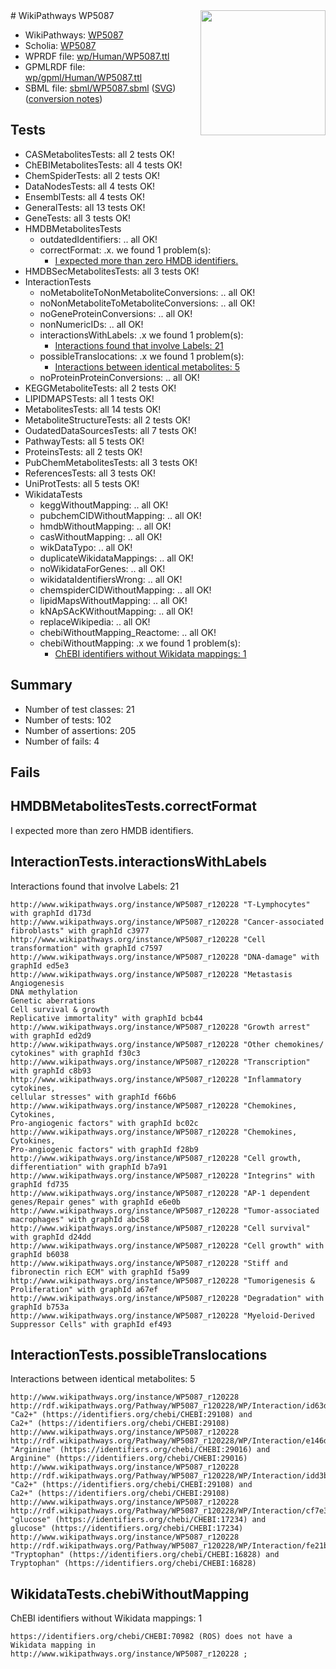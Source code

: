 <img style="float: right; width: 200px" src="../logo.png" />
# WikiPathways WP5087

* WikiPathways: [WP5087](https://identifiers.org/wikipathways:WP5087)
* Scholia: [WP5087](https://scholia.toolforge.org/wikipathways/WP5087)
* WPRDF file: [wp/Human/WP5087.ttl](../wp/Human/WP5087.ttl)
* GPMLRDF file: [wp/gpml/Human/WP5087.ttl](../wp/gpml/Human/WP5087.ttl)
* SBML file: [sbml/WP5087.sbml](../sbml/WP5087.sbml) ([SVG](../sbml/WP5087.svg)) ([conversion notes](../sbml/WP5087.txt))

## Tests
* CASMetabolitesTests: all 2 tests OK!
* ChEBIMetabolitesTests: all 4 tests OK!
* ChemSpiderTests: all 2 tests OK!
* DataNodesTests: all 4 tests OK!
* EnsemblTests: all 4 tests OK!
* GeneralTests: all 13 tests OK!
* GeneTests: all 3 tests OK!
* HMDBMetabolitesTests
    * outdatedIdentifiers: .. all OK!
    * correctFormat: .x. we found 1 problem(s):
        * [I expected more than zero HMDB identifiers.](#ad154c1e)
* HMDBSecMetabolitesTests: all 3 tests OK!
* InteractionTests
    * noMetaboliteToNonMetaboliteConversions: .. all OK!
    * noNonMetaboliteToMetaboliteConversions: .. all OK!
    * noGeneProteinConversions: .. all OK!
    * nonNumericIDs: .. all OK!
    * interactionsWithLabels: .x we found 1 problem(s):
        * [Interactions found that involve Labels: 21](#fe97a8d8)
    * possibleTranslocations: .x we found 1 problem(s):
        * [Interactions between identical metabolites: 5](#d59038c8)
    * noProteinProteinConversions: .. all OK!
* KEGGMetaboliteTests: all 2 tests OK!
* LIPIDMAPSTests: all 1 tests OK!
* MetabolitesTests: all 14 tests OK!
* MetaboliteStructureTests: all 2 tests OK!
* OudatedDataSourcesTests: all 7 tests OK!
* PathwayTests: all 5 tests OK!
* ProteinsTests: all 2 tests OK!
* PubChemMetabolitesTests: all 3 tests OK!
* ReferencesTests: all 3 tests OK!
* UniProtTests: all 5 tests OK!
* WikidataTests
    * keggWithoutMapping: .. all OK!
    * pubchemCIDWithoutMapping: .. all OK!
    * hmdbWithoutMapping: .. all OK!
    * casWithoutMapping: .. all OK!
    * wikDataTypo: .. all OK!
    * duplicateWikidataMappings: .. all OK!
    * noWikidataForGenes: .. all OK!
    * wikidataIdentifiersWrong: .. all OK!
    * chemspiderCIDWithoutMapping: .. all OK!
    * lipidMapsWithoutMapping: .. all OK!
    * kNApSAcKWithoutMapping: .. all OK!
    * replaceWikipedia: .. all OK!
    * chebiWithoutMapping_Reactome: .. all OK!
    * chebiWithoutMapping: .x we found 1 problem(s):
        * [ChEBI identifiers without Wikidata mappings: 1](#a8d554cd)


## Summary

* Number of test classes: 21
* Number of tests: 102
* Number of assertions: 205
* Number of fails: 4

## Fails

<a name="ad154c1e" />

## HMDBMetabolitesTests.correctFormat

I expected more than zero HMDB identifiers.
<a name="fe97a8d8" />

## InteractionTests.interactionsWithLabels

Interactions found that involve Labels: 21
```
http://www.wikipathways.org/instance/WP5087_r120228 "T-Lymphocytes" with graphId d173d
http://www.wikipathways.org/instance/WP5087_r120228 "Cancer-associated fibroblasts" with graphId c3977
http://www.wikipathways.org/instance/WP5087_r120228 "Cell transformation" with graphId c7597
http://www.wikipathways.org/instance/WP5087_r120228 "DNA-damage" with graphId ed5e3
http://www.wikipathways.org/instance/WP5087_r120228 "Metastasis
Angiogenesis
DNA methylation
Genetic aberrations
Cell survival & growth
Replicative immortality" with graphId bcb44
http://www.wikipathways.org/instance/WP5087_r120228 "Growth arrest" with graphId ed2d9
http://www.wikipathways.org/instance/WP5087_r120228 "Other chemokines/
cytokines" with graphId f30c3
http://www.wikipathways.org/instance/WP5087_r120228 "Transcription" with graphId c8b93
http://www.wikipathways.org/instance/WP5087_r120228 "Inflammatory cytokines,
cellular stresses" with graphId f66b6
http://www.wikipathways.org/instance/WP5087_r120228 "Chemokines, Cytokines,
Pro-angiogenic factors" with graphId bc02c
http://www.wikipathways.org/instance/WP5087_r120228 "Chemokines, Cytokines,
Pro-angiogenic factors" with graphId f28b9
http://www.wikipathways.org/instance/WP5087_r120228 "Cell growth,
differentiation" with graphId b7a91
http://www.wikipathways.org/instance/WP5087_r120228 "Integrins" with graphId fd735
http://www.wikipathways.org/instance/WP5087_r120228 "AP-1 dependent 
genes/Repair genes" with graphId e6e0b
http://www.wikipathways.org/instance/WP5087_r120228 "Tumor-associated macrophages" with graphId abc58
http://www.wikipathways.org/instance/WP5087_r120228 "Cell survival" with graphId d24dd
http://www.wikipathways.org/instance/WP5087_r120228 "Cell growth" with graphId b6038
http://www.wikipathways.org/instance/WP5087_r120228 "Stiff and 
fibronectin rich ECM" with graphId f5a99
http://www.wikipathways.org/instance/WP5087_r120228 "Tumorigenesis & Proliferation" with graphId a67ef
http://www.wikipathways.org/instance/WP5087_r120228 "Degradation" with graphId b753a
http://www.wikipathways.org/instance/WP5087_r120228 "Myeloid-Derived Suppressor Cells" with graphId ef493
```

<a name="d59038c8" />

## InteractionTests.possibleTranslocations

Interactions between identical metabolites: 5
```
http://www.wikipathways.org/instance/WP5087_r120228 http://rdf.wikipathways.org/Pathway/WP5087_r120228/WP/Interaction/id63d8358f "Ca2+" (https://identifiers.org/chebi/CHEBI:29108) and 
Ca2+" (https://identifiers.org/chebi/CHEBI:29108)
http://www.wikipathways.org/instance/WP5087_r120228 http://rdf.wikipathways.org/Pathway/WP5087_r120228/WP/Interaction/e146d "Arginine" (https://identifiers.org/chebi/CHEBI:29016) and 
Arginine" (https://identifiers.org/chebi/CHEBI:29016)
http://www.wikipathways.org/instance/WP5087_r120228 http://rdf.wikipathways.org/Pathway/WP5087_r120228/WP/Interaction/idd3be9b18 "Ca2+" (https://identifiers.org/chebi/CHEBI:29108) and 
Ca2+" (https://identifiers.org/chebi/CHEBI:29108)
http://www.wikipathways.org/instance/WP5087_r120228 http://rdf.wikipathways.org/Pathway/WP5087_r120228/WP/Interaction/cf7e3 "glucose" (https://identifiers.org/chebi/CHEBI:17234) and 
glucose" (https://identifiers.org/chebi/CHEBI:17234)
http://www.wikipathways.org/instance/WP5087_r120228 http://rdf.wikipathways.org/Pathway/WP5087_r120228/WP/Interaction/fe21b "Tryptophan" (https://identifiers.org/chebi/CHEBI:16828) and 
Tryptophan" (https://identifiers.org/chebi/CHEBI:16828)
```

<a name="a8d554cd" />

## WikidataTests.chebiWithoutMapping

ChEBI identifiers without Wikidata mappings: 1
```
https://identifiers.org/chebi/CHEBI:70982 (ROS) does not have a Wikidata mapping in http://www.wikipathways.org/instance/WP5087_r120228 ; 
```

